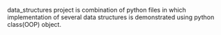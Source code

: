 data_structures project is combination of python files in which implementation of several data structures is demonstrated using python class(OOP) object. 
